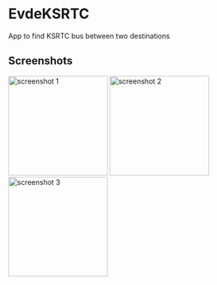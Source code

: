 # EvdeKSRTC
App to find KSRTC bus between two destinations

## Screenshots

<img width="200" alt="screenshot 1" src="https://i.imgur.com/O24ve7e.png">   <img width="200" alt="screenshot 2" src="https://i.imgur.com/k3qjOxG.png">   <img width="200" alt="screenshot 3" src="https://i.imgur.com/Wu88pLH.png"> 
